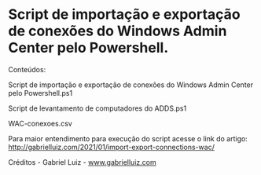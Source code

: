 # Script de importação e exportação de conexões do Windows Admin Center pelo Powershell.

Conteúdos:

Script de importação e exportação de conexões do Windows Admin Center pelo Powershell.ps1

Script de levantamento de computadores do ADDS.ps1

WAC-conexoes.csv

Para maior entendimento para execução do script acesse o link do artigo: http://gabrielluiz.com/2021/01/import-export-connections-wac/

Créditos - Gabriel Luiz - www.gabrielluiz.com
